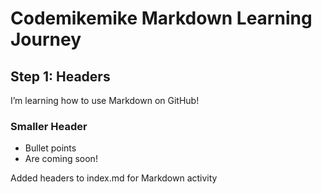 # Codemikemike Markdown Learning Journey

## Step 1: Headers

I’m learning how to use Markdown on GitHub!

### Smaller Header

- Bullet points
- Are coming soon!


Added headers to index.md for Markdown activity

